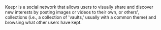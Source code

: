 Keepr is a social network that allows users to visually share and discover new interests by posting images or videos to their own, or others', collections (i.e., a collection of 'vaults,' usually with a common theme) and browsing what other users have kept.
